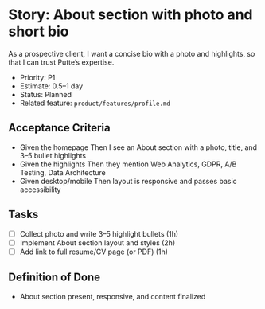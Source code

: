 # Story: About section with photo and short bio

As a prospective client, I want a concise bio with a photo and highlights, so that I can trust Putte’s expertise.

- Priority: P1
- Estimate: 0.5–1 day
- Status: Planned
- Related feature: `product/features/profile.md`

## Acceptance Criteria

- Given the homepage Then I see an About section with a photo, title, and 3–5 bullet highlights
- Given the highlights Then they mention Web Analytics, GDPR, A/B Testing, Data Architecture
- Given desktop/mobile Then layout is responsive and passes basic accessibility

## Tasks

- [ ] Collect photo and write 3–5 highlight bullets (1h)
- [ ] Implement About section layout and styles (2h)
- [ ] Add link to full resume/CV page (or PDF) (1h)

## Definition of Done

- About section present, responsive, and content finalized

